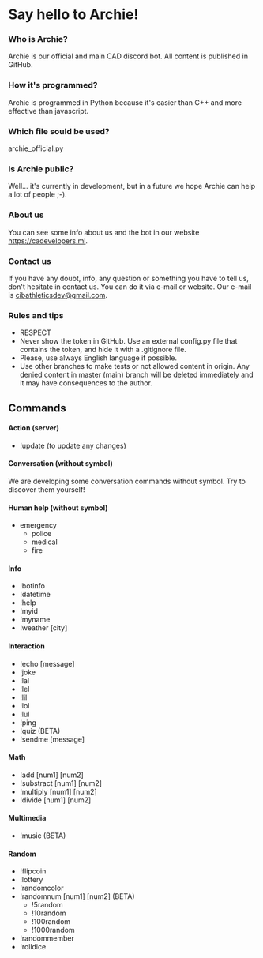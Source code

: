 # Say hello to Archie!
### Who is Archie?
Archie is our official and main CAD discord bot. All content is published in GitHub.
### How it's programmed?
Archie is programmed in Python because it's easier than C++ and more effective than javascript.
### Which file sould be used?
archie_official.py
### Is Archie public?
Well... it's currently in development, but in a future we hope Archie can help a lot of people ;-).
### About us
You can see some info about us and the bot in our website https://cadevelopers.ml.
### Contact us
If you have any doubt, info, any question or something you have to tell us, don't hesitate in contact us. You can do it via e-mail or website. Our e-mail is cibathleticsdev@gmail.com.
### Rules and tips
   - RESPECT
   - Never show the token in GitHub. Use an external config.py file that contains the token, and hide it with a .gitignore file.
   - Please, use always English language if possible.
   - Use other branches to make tests or not allowed content in origin. Any denied content in master (main) branch will be deleted immediately and it may have consequences to the author.

## Commands
#### Action (server)
   - !update (to update any changes)

#### Conversation (without symbol)
  We are developing some conversation commands without symbol. Try to discover them yourself!

#### Human help (without symbol)
   - emergency
     - police
     - medical
     - fire

#### Info
   - !botinfo
   - !datetime
   - !help
   - !myid
   - !myname
   - !weather [city]

#### Interaction
   - !echo [message]
   - !joke
   - !lal
   - !lel
   - !lil
   - !lol
   - !lul
   - !ping
   - !quiz (BETA)
   - !sendme [message]

#### Math
   - !add [num1] [num2]
   - !substract [num1] [num2]
   - !multiply [num1] [num2]
   - !divide [num1] [num2]

#### Multimedia
   - !music (BETA)

#### Random
   - !flipcoin
   - !lottery
   - !randomcolor
   - !randomnum [num1] [num2] (BETA)
     - !5random
     - !10random
     - !100random
     - !1000random
   - !randommember
   - !rolldice
